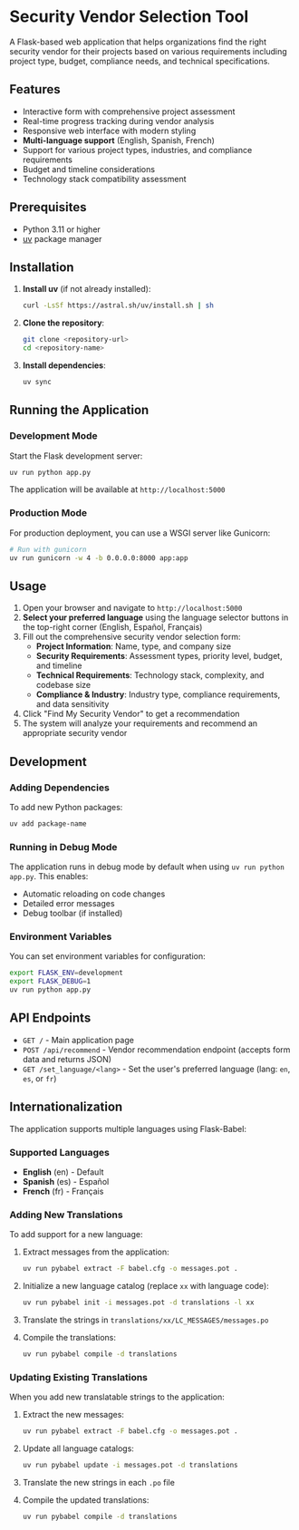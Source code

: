 # Security Vendor Selection Tool

A Flask-based web application that helps organizations find the right security vendor for their projects based on various requirements including project type, budget, compliance needs, and technical specifications.

## Features

- Interactive form with comprehensive project assessment
- Real-time progress tracking during vendor analysis
- Responsive web interface with modern styling
- **Multi-language support** (English, Spanish, French)
- Support for various project types, industries, and compliance requirements
- Budget and timeline considerations
- Technology stack compatibility assessment

## Prerequisites

- Python 3.11 or higher
- [uv](https://github.com/astral-sh/uv) package manager

## Installation

1. **Install uv** (if not already installed):
   ```bash
   curl -LsSf https://astral.sh/uv/install.sh | sh
   ```

2. **Clone the repository**:
   ```bash
   git clone <repository-url>
   cd <repository-name>
   ```

3. **Install dependencies**:
   ```bash
   uv sync
   ```

## Running the Application

### Development Mode

Start the Flask development server:

```bash
uv run python app.py
```

The application will be available at `http://localhost:5000`

### Production Mode

For production deployment, you can use a WSGI server like Gunicorn:

```bash
# Run with gunicorn
uv run gunicorn -w 4 -b 0.0.0.0:8000 app:app
```

## Usage

1. Open your browser and navigate to `http://localhost:5000`
2. **Select your preferred language** using the language selector buttons in the top-right corner (English, Español, Français)
3. Fill out the comprehensive security vendor selection form:
   - **Project Information**: Name, type, and company size
   - **Security Requirements**: Assessment types, priority level, budget, and timeline
   - **Technical Requirements**: Technology stack, complexity, and codebase size
   - **Compliance & Industry**: Industry type, compliance requirements, and data sensitivity
4. Click "Find My Security Vendor" to get a recommendation
5. The system will analyze your requirements and recommend an appropriate security vendor

## Development

### Adding Dependencies

To add new Python packages:

```bash
uv add package-name
```

### Running in Debug Mode

The application runs in debug mode by default when using `uv run python app.py`. This enables:
- Automatic reloading on code changes
- Detailed error messages
- Debug toolbar (if installed)

### Environment Variables

You can set environment variables for configuration:

```bash
export FLASK_ENV=development
export FLASK_DEBUG=1
uv run python app.py
```

## API Endpoints

- `GET /` - Main application page
- `POST /api/recommend` - Vendor recommendation endpoint (accepts form data and returns JSON)
- `GET /set_language/<lang>` - Set the user's preferred language (lang: `en`, `es`, or `fr`)

## Internationalization

The application supports multiple languages using Flask-Babel:

### Supported Languages

- **English** (en) - Default
- **Spanish** (es) - Español
- **French** (fr) - Français

### Adding New Translations

To add support for a new language:

1. Extract messages from the application:
   ```bash
   uv run pybabel extract -F babel.cfg -o messages.pot .
   ```

2. Initialize a new language catalog (replace `xx` with language code):
   ```bash
   uv run pybabel init -i messages.pot -d translations -l xx
   ```

3. Translate the strings in `translations/xx/LC_MESSAGES/messages.po`

4. Compile the translations:
   ```bash
   uv run pybabel compile -d translations
   ```

### Updating Existing Translations

When you add new translatable strings to the application:

1. Extract the new messages:
   ```bash
   uv run pybabel extract -F babel.cfg -o messages.pot .
   ```

2. Update all language catalogs:
   ```bash
   uv run pybabel update -i messages.pot -d translations
   ```

3. Translate the new strings in each `.po` file

4. Compile the updated translations:
   ```bash
   uv run pybabel compile -d translations
   ```
